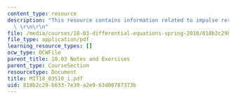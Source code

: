 ```yaml
---
content_type: resource
description: "This resource contains information related to impulse response and convolution.\
  \ \r\n\r\n"
file: /media/courses/18-03-differential-equations-spring-2010/818b2c29b6337e30a2e963d00787373b_MIT18_03S10_i.pdf
file_type: application/pdf
learning_resource_types: []
ocw_type: OCWFile
parent_title: 18.03 Notes and Exercises
parent_type: CourseSection
resourcetype: Document
title: MIT18_03S10_i.pdf
uid: 818b2c29-b633-7e30-a2e9-63d00787373b
---
```

